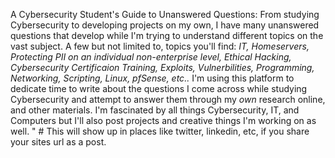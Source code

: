 A Cybersecurity Student's Guide to Unanswered Questions: From studying Cybersecurity to developing projects on my own, I have many unanswered questions that develop while I'm trying to understand different topics on the vast subject. A few but not limited to, topics you'll find: <i> IT, Homeservers, Protecting PII on an individual non-enterprise level, Ethical Hacking, Cybersecurity Certificaion Training, Exploits, Vulnerbilities, Programming, Networking, Scripting, Linux, pfSense, etc..</i> I'm using this platform to dedicate time to write about the questions I come across while studying Cybersecurity and attempt to answer them through my <i>own</i> research online, and other materials. I'm fascinated by all things Cybersecurity, IT, and Computers but I'll also post projects and creative things I'm working on as well. " # This will show up in places like twitter, linkedin, etc, if you share your sites url as a post.
